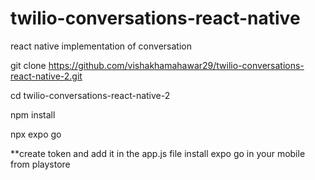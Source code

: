 # twilio-conversations-react-native
react native implementation of conversation

git clone https://github.com/vishakhamahawar29/twilio-conversations-react-native-2.git

cd twilio-conversations-react-native-2

npm install

npx expo go

**create token and add it in the app.js file
install expo go in your mobile from playstore


